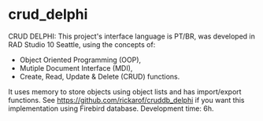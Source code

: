 # crud_delphi

CRUD DELPHI:
This project's interface language is PT/BR, was developed in RAD Studio 10 Seattle, using the concepts of:

* Object Oriented Programming (OOP),
* Mutiple Document Interface (MDI),
* Create, Read, Update & Delete (CRUD) functions.

It uses memory to store objects using object lists and has import/export functions. 
See https://github.com/rickarof/cruddb_delphi if you want this implementation using Firebird database.
Development time: 6h.

